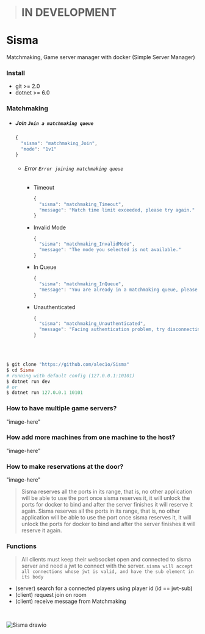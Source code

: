 > # IN DEVELOPMENT

# Sisma
Matchmaking, Game server manager with docker (Simple Server Manager)

### Install
  - git >= 2.0
  - dotnet >= 6.0

### Matchmaking 
-  ##### Join ``Join a matchmaking queue``
    ```js
    {
      "sisma": "matchmaking_Join",
      "mode": "1v1"
    }
    ```
    - ###### Error ``Error joining matchmaking queue``
      - Timeout
        ```js
        {
          "sisma": "matchmaking_Timeout",
          "message": "Match time limit exceeded, please try again."
        }
        ```
      - Invalid Mode
        ```js
        {
          "sisma": "matchmaking_InvalidMode",
          "message": "The mode you selected is not available."
        }
        ```
      - In Queue
        ```js
        {
          "sisma": "matchmaking_InQueue",
          "message": "You are already in a matchmaking queue, please try again later."
        }
        ```
      - Unauthenticated
        ```js
        {
          "sisma": "matchmaking_Unauthenticated",
          "message": "Facing authentication problem, try disconnecting and connecting again, your token must have expired."
        }
        ```
  
  
<br><br>
  
```rb
$ git clone "https://github.com/alec1o/Sisma"
$ cd Sisma
# running with default config (127.0.0.1:10101)
$ dotnet run dev
# or 
$ dotnet run 127.0.0.1 10101
```

### How to have multiple game servers?
"image-here"
  
### How add more machines from one machine to the host?
"image-here"

### How to make reservations at the door?
"image-here"
> Sisma reserves all the ports in its range, that is, no other application will be able to use the port once sisma reserves it, it will unlock the ports for docker to bind and after the server finishes it will reserve it again.
Sisma reserves all the ports in its range, that is, no other application will be able to use the port once sisma reserves it, it will unlock the ports for docker to bind and after the server finishes it will reserve it again.


### Functions
> All clients must keep their websocket open and connected to sisma server and need a jwt to connect with the server. ``sisma will accept all connections whose jwt is valid, and have the sub element in its body``
  - (server) search for a connected players using player id (id == jwt-sub)
  - (client) request join on room
  - (client) receive message from Matchmaking
<br>

![Sisma drawio](https://github.com/alec1o/Sisma/assets/100610503/75fd930e-720d-4698-9e00-4018feb6a72d)
